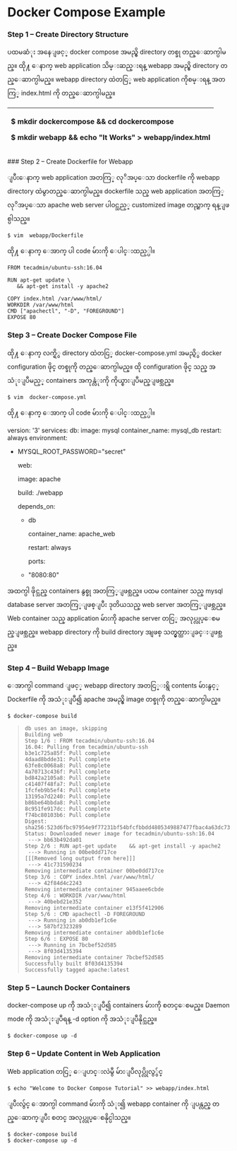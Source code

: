 # Docker Compose Example

### Step 1 – Create Directory Structure <a id="step-1-&#x2013;-create-directory-structure"></a>

ပထမဆံုး အနေျဖင့္ docker compose အမည္ရွိ directory တစ္ခု တည္ေဆာက္ပါမည္။ ထို႔ ေနာက္ web application သိမ္းဆည္းရန္ webapp အမည္ရွိ directory တည္ေဆာက္ပါမည္။ webapp directory ထဲတငြ္ web application ကိုစမ္းရန္ အတကြ္ index.html ကို တည္ေဆာက္ပါမည္။

<table>
  <thead>
    <tr>
      <th style="text-align:left">
        <p>$ mkdir dockercompose &amp;&amp; cd dockercompose</p>
        <p>$ mkdir webapp &amp;&amp; echo &quot;It Works&quot; &gt; webapp/index.html</p>
      </th>
    </tr>
  </thead>
  <tbody></tbody>
</table>### Step 2 – Create Dockerfile for Webapp <a id="step-2-&#x2013;-create-dockerfile-for-webapp"></a>

ျပီးေနာက္ web application အတကြ္ လုိအပ္ေသာ dockerfile ကို webapp directory ထဲမွာတည္ေဆာက္ပါမည္။  dockerfile သည္ web application အတကြ္ လုိအပ္ေသာ apache web server ပါ၀င္သည့္ customized image တည္ဆာက္ ရန္ျဖစ္ပါသည္။ 

```text
$ vim  webapp/Dockerfile
```

ထို႔ ေနာက္ ေအာက္ ပါ code မ်ားကို ေပါင္းထည့္ပါ။

```text
FROM tecadmin/ubuntu-ssh:16.04

RUN apt-get update \
   && apt-get install -y apache2

COPY index.html /var/www/html/
WORKDIR /var/www/html
CMD ["apachectl", "-D", "FOREGROUND"]
EXPOSE 80
```

### Step 3 – Create Docker Compose File <a id="step-3-&#x2013;-create-docker-compose-file"></a>

ထို႔ ေနာက္ လက္ရိွ directory ထဲတငြ္ docker-compose.yml အမည္ရိွ docker configuration ဖိုင္ တစ္ခုကို တည္ေဆာက္ပါမည္။ ထို configuration ဖိုင္ သည္ အသံုးျပဳမည့္ containers အကုန္လံုးကို ကိုယ္စားျပဳမည္ျဖစ္သည္။

```text
$ vim  docker-compose.yml
```

ထို႔ ေနာက္ ေအာက္ ပါ code မ်ားကို ေပါင္းထည့္ပါ။

version: '3' services: db: image: mysql container\_name: mysql\_db restart: always environment:

* MYSQL\_ROOT\_PASSWORD="secret"

  web:

  image: apache

  build: ./webapp

  depends\_on:

  * db

    container\_name: apache\_web

    restart: always

    ports:

  * "8080:80"

အထက္ပါ ဖိုင္သည္ containers နွစ္ခု အတကြ္ျဖစ္သည္။ ပထမ container သည္ mysql database server အတကြ္ျဖစ္ျပီး ဒုတိယသည္ web server အတကြ္ျဖစ္သည္။ Web container သည္ application မ်ားကို apache server တငြ္ အလုပ္လုပ္ေစမည္ျဖစ္သည္။ webapp directory ကို build directory အျဖစ္ သတ္မွတ္ထားျခင္းျဖစ္သည္။

### Step 4 – Build Webapp Image <a id="step-4-&#x2013;-build-webapp-image"></a>

ေအာက္ပါ command ျဖင့္ webapp directory အတငြ္းရွိ contents မ်ားနွင့္ Dockerfile ကို အသံုးျပဳ၍ apache အမည္ရွိ image တစ္ခုကို တည္ေဆာက္ပါမည္။

```text
$ docker-compose build
```



> ```text
> db uses an image, skipping
> Building web
> Step 1/6 : FROM tecadmin/ubuntu-ssh:16.04
> 16.04: Pulling from tecadmin/ubuntu-ssh
> b3e1c725a85f: Pull complete
> 4daad8bdde31: Pull complete
> 63fe8c0068a8: Pull complete
> 4a70713c436f: Pull complete
> bd842a2105a8: Pull complete
> c41407f48fa7: Pull complete
> 1fcfeb9b5ef4: Pull complete
> 13195a7d2240: Pull complete
> b86be64bbda8: Pull complete
> 8c951fe917dc: Pull complete
> f74bc80103b6: Pull complete
> Digest: sha256:523d6fbc97954e9f77231bf54bfcfbbdd4805349887477fbac4a63dc735d777d
> Status: Downloaded newer image for tecadmin/ubuntu-ssh:16.04
>  ---> bb63b492da01
> Step 2/6 : RUN apt-get update    && apt-get install -y apache2
>  ---> Running in 00be0dd717ce
> [[[Removed long output from here]]]
>  ---> 41c731590234
> Removing intermediate container 00be0dd717ce
> Step 3/6 : COPY index.html /var/www/html/
>  ---> 42f84d4c2243
> Removing intermediate container 945aaee6cbde
> Step 4/6 : WORKDIR /var/www/html
>  ---> 40bebd21e352
> Removing intermediate container e13f5f412906
> Step 5/6 : CMD apachectl -D FOREGROUND
>  ---> Running in ab0db1ef1c6e
>  ---> 587bf2323289
> Removing intermediate container ab0db1ef1c6e
> Step 6/6 : EXPOSE 80
>  ---> Running in 7bcbef52d585
>  ---> 8f03d4135394
> Removing intermediate container 7bcbef52d585
> Successfully built 8f03d4135394
> Successfully tagged apache:latest
> ```

### Step 5 – Launch Docker Containers <a id="step-5-&#x2013;-launch-docker-containers"></a>

docker-compose up ကို အသံုးျပဳ၍ containers မ်ားကို စတင္ေစမည္။ Daemon mode ကို အသံုးျပဳရန္ -d option ကို အသံုးျပဳနိုင္သည္။

```text
$ docker-compose up -d
```

### Step 6 – Update Content in Web Application <a id="step-6-&#x2013;-update-content-in-web-application"></a>

Web application တငြ္ ေျပာင္းလဲမွဳ မ်ားျပဳလုပ္လိုလွွ်င္

```text
$ echo "Welcome to Docker Compose Tutorial" >> webapp/index.html
```

ျပီးလွ်င္ ေအာက္ပါ command မ်ားကို သံုး၍ webapp container ကို ျပန္လည္ တည္ေဆာက္ျပီး စတင္ အလုပ္လုပ္ေစနိုင္ပါသည္။

```text
$ docker-compose build
$ docker-compose up -d
```



 


